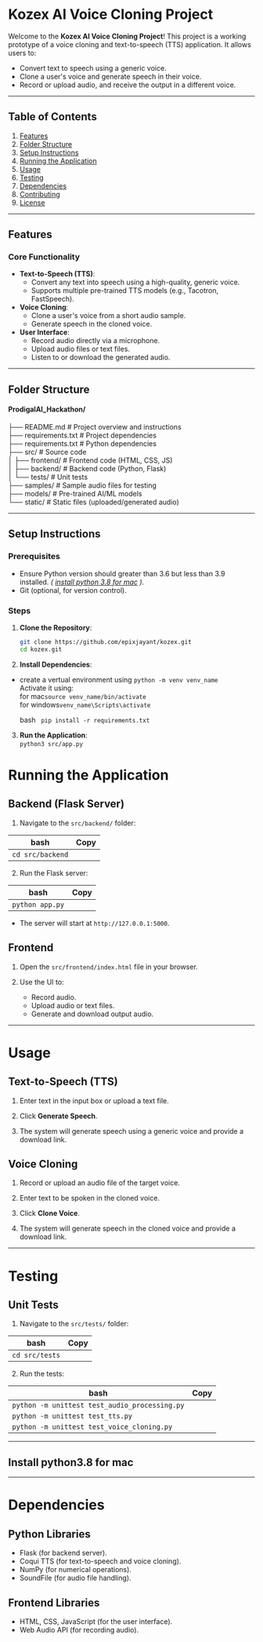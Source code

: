 # Kozex AI Voice Cloning Project

Welcome to the **Kozex AI Voice Cloning Project**! This project is a working prototype of a voice cloning and text-to-speech (TTS) application. It allows users to:

- Convert text to speech using a generic voice.
- Clone a user's voice and generate speech in their voice.
- Record or upload audio, and receive the output in a different voice.

---

## Table of Contents

1. [Features](#features)
2. [Folder Structure](#folder-structure)
3. [Setup Instructions](#setup-instructions)
4. [Running the Application](#running-the-application)
5. [Usage](#usage)
6. [Testing](#testing)
7. [Dependencies](#dependencies)
8. [Contributing](#contributing)
9. [License](#license)

---

## Features

### Core Functionality

- **Text-to-Speech (TTS)**:
  - Convert any text into speech using a high-quality, generic voice.
  - Supports multiple pre-trained TTS models (e.g., Tacotron, FastSpeech).
- **Voice Cloning**:
  - Clone a user's voice from a short audio sample.
  - Generate speech in the cloned voice.
- **User Interface**:
  - Record audio directly via a microphone.
  - Upload audio files or text files.
  - Listen to or download the generated audio.

---

## Folder Structure

#### ProdigalAI_Hackathon/

├── README.md # Project overview and instructions  
├── requirements.txt # Project dependencies  
├── requirements.txt # Python dependencies  
├── src/ # Source code  
│ ├── frontend/ # Frontend code (HTML, CSS, JS)  
│ ├── backend/ # Backend code (Python, Flask)  
│ └── tests/ # Unit tests  
├── samples/ # Sample audio files for testing  
├── models/ # Pre-trained AI/ML models  
└── static/ # Static files (uploaded/generated audio)

---

## Setup Instructions

### Prerequisites

- Ensure Python version should greater than 3.6 but less than 3.9 installed. _( [install python 3.8 for mac](#install-python38-for-mac) )_.
- Git (optional, for version control).

### Steps

1. **Clone the Repository**:
   ```bash
   git clone https://github.com/epixjayant/kozex.git
   cd kozex.git
   ```
2. **Install Dependencies**:

- create a vertual environment using `python -m venv venv_name`  
  Activate it using:  
  for mac`source venv_name/bin/activate`  
  for windows`venv_name\Scripts\activate`

  bash
  ` pip install -r requirements.txt`

3. **Run the Application**:  
   `python3 src/app.py`

# Running the Application

## Backend (Flask Server)

1. Navigate to the `src/backend/` folder:

| **bash**         | **Copy** |
| ---------------- | -------- |
| `cd src/backend` |          |

2. Run the Flask server:

| **bash**        | **Copy** |
| --------------- | -------- |
| `python app.py` |          |

- The server will start at `http://127.0.0.1:5000`.

## Frontend

1. Open the `src/frontend/index.html` file in your browser.

2. Use the UI to:
   - Record audio.
   - Upload audio or text files.
   - Generate and download output audio.

---

# Usage

## Text-to-Speech (TTS)

1. Enter text in the input box or upload a text file.

2. Click **Generate Speech**.

3. The system will generate speech using a generic voice and provide a download link.

## Voice Cloning

1. Record or upload an audio file of the target voice.

2. Enter text to be spoken in the cloned voice.

3. Click **Clone Voice**.

4. The system will generate speech in the cloned voice and provide a download link.

---

# Testing

## Unit Tests

1. Navigate to the `src/tests/` folder:

| **bash**       | **Copy** |
| -------------- | -------- |
| `cd src/tests` |          |

2. Run the tests:

| **bash**                                      | **Copy** |
| --------------------------------------------- | -------- |
| `python -m unittest test_audio_processing.py` |          |
| `python -m unittest test_tts.py`              |          |
| `python -m unittest test_voice_cloning.py`    |          |

---

## Install python3.8 for mac

---

# Dependencies

## Python Libraries

- Flask (for backend server).
- Coqui TTS (for text-to-speech and voice cloning).
- NumPy (for numerical operations).
- SoundFile (for audio file handling).

## Frontend Libraries

- HTML, CSS, JavaScript (for the user interface).
- Web Audio API (for recording audio).
